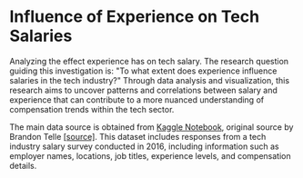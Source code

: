 # Influence of Experience on Tech Salaries
Analyzing the effect experience has on tech salary. The research question guiding this investigation is: "To what extent does experience influence salaries in the tech industry?" Through data analysis and visualization, this research aims to uncover patterns and correlations between salary and experience that can contribute to a more nuanced understanding of compensation trends within the tech sector.

The main data source is obtained from [Kaggle Notebook](https://www.kaggle.com/datasets/thedevastator/know-your-worth-tech-salaries-in-2016), original source by Brandon Telle [[source]](https://data.world/brandon-telle/2016-hacker-news-salary-survey-results). This dataset includes responses from a tech industry salary survey conducted in 2016, including information such as employer names, locations, job titles, experience levels, and compensation details. 
